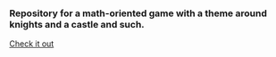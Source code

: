 ### Repository for a math-oriented game with a theme around knights and a castle and such.

[Check it out](http://mathslash.jmariner.com)
